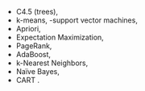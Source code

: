 - C4.5 (trees),
- k-means,
-support vector machines,
- Apriori,
- Expectation Maximization,
- PageRank,
- AdaBoost,
- k-Nearest Neighbors,
- Naïve Bayes, 
- CART .
